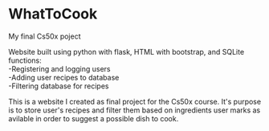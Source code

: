 # WhatToCook
 My final Cs50x poject
 
 Website built using python with flask, HTML with bootstrap, and SQLite
functions: \
 -Registering and logging users \
 -Adding user recipes to database \
 -Filtering database for recipes 

This is a website I created as final project for the Cs50x course. It's purpose is to store user's recipes and filter them based on ingredients user marks as avilable in order to suggest a possible dish to cook.
